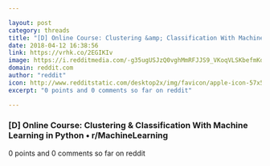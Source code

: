 ```yaml
---

layout: post
category: threads
title: "[D] Online Course: Clustering &amp; Classification With Machine Learning in Python"
date: 2018-04-12 16:38:56
link: https://vrhk.co/2EGIKIv
image: https://i.redditmedia.com/-g35ugUSJzQ0vghMmRFJJS9_VKoqVLSKbefmKd_JhR4.jpg?w=320&s=4d741312f8dfd2e18c1071f6dbfb7b87
domain: reddit.com
author: "reddit"
icon: http://www.redditstatic.com/desktop2x/img/favicon/apple-icon-57x57.png
excerpt: "0 points and 0 comments so far on reddit"

---
```


### [D] Online Course: Clustering &amp; Classification With Machine Learning in Python • r/MachineLearning

0 points and 0 comments so far on reddit